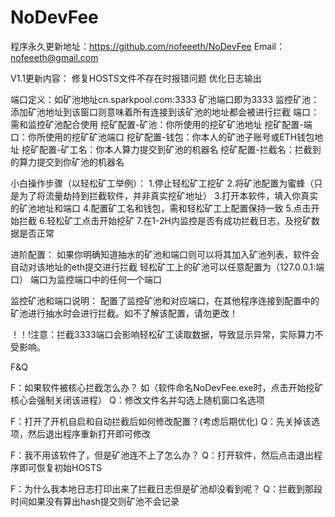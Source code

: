 # NoDevFee
程序永久更新地址：https://github.com/nofeeeth/NoDevFee
Email：nofeeeth@gmail.com

V1.1更新内容：
修复HOSTS文件不存在时报错问题
优化日志输出

端口定义：如矿池地址cn.sparkpool.com:3333 矿池端口即为3333
监控矿池：添加矿池地址到该窗口则意味着所有连接到该矿池的地址都会被进行拦截
端口：需和监控矿池配合使用
挖矿配置-矿池：你所使用的挖矿矿池地址
挖矿配置-端口：你所使用的挖矿矿池端口
挖矿配置-钱包：你本人的矿池子账号或ETH钱包地址
挖矿配置-矿工名：你本人算力提交到矿池的机器名
挖矿配置-拦截名：拦截到的算力提交到你矿池的机器名

小白操作步骤（以轻松矿工举例）：
1.停止轻松矿工挖矿
2.将矿池配置为蜜蜂（只是为了将流量劫持到拦截软件，并非真实挖矿地址）
3.打开本软件，填入你真实的矿池地址和端口
4.配置矿工名和钱包，需和轻松矿工上配置保持一致
5.点击开始拦截
6.轻松矿工点击开始挖矿
7.在1-2H内监控是否有成功拦截日志，及挖矿数据是否正常

进阶配置：
如果你明确知道抽水的矿池和端口则可以将其加入矿池列表，软件会自动对该地址的eth提交进行拦截
轻松矿工上的矿池可以任意配置为（127.0.0.1:端口） 端口为监控端口中的任何一个端口

监控矿池和端口说明：
配置了监控矿池和对应端口，在其他程序连接到配置中的矿池进行抽水时会进行拦截。如不了解该配置，请勿更改！

！！!注意：拦截3333端口会影响轻松矿工读取数据，导致显示异常，实际算力不受影响。


F&Q

F：如果软件被核心拦截怎么办？ 如（软件命名NoDevFee.exe时，点击开始挖矿核心会强制关闭该进程）
Q：修改文件名并勾选上随机窗口名选项

F：打开了开机自启和自动拦截后如何修改配置？(考虑后期优化)
Q：先关掉该选项，然后退出程序重新打开即可修改

F：我不用该软件了，但是矿池连不上了怎么办？
Q：打开软件，然后点击退出程序即可恢复初始HOSTS

F：为什么我本地日志打印出来了拦截日志但是矿池却没看到呢？
Q：拦截到那段时间如果没有算出hash提交则矿池不会记录
